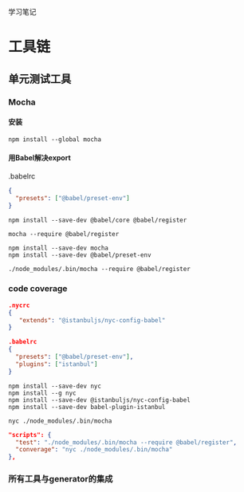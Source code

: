 学习笔记

# 工具链

## 单元测试工具

### Mocha

#### 安装

```shell
npm install --global mocha
```



#### 用Babel解决export

.babelrc

```json
{
  "presets": ["@babel/preset-env"]
}
```





```shell
npm install --save-dev @babel/core @babel/register

mocha --require @babel/register

npm install --save-dev mocha
npm install --save-dev @babel/preset-env

./node_modules/.bin/mocha --require @babel/register
```





### code coverage

```json
.nycrc
{
   "extends": "@istanbuljs/nyc-config-babel"
}
```

```json
.babelrc
{
  "presets": ["@babel/preset-env"],
  "plugins": ["istanbul"]
}
```



```shell
npm install --save-dev nyc
npm install --g nyc
npm install --save-dev @istanbuljs/nyc-config-babel
npm install --save-dev babel-plugin-istanbul

nyc ./node_modules/.bin/mocha
```



```json
"scripts": {
  "test": "./node_modules/.bin/mocha --require @babel/register",
  "converage": "nyc ./node_modules/.bin/mocha"
},
```





### 所有工具与generator的集成

